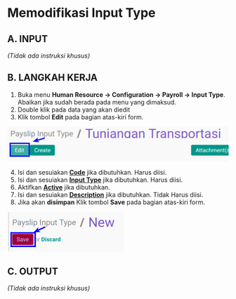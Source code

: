 # Memodifikasi Input Type

## A. INPUT

*(Tidak ada instruksi khusus)*

## B. LANGKAH KERJA

1. Buka menu **Human Resource -> Configuration -> Payroll -> Input Type**. Abaikan jika sudah berada pada menu yang dimaksud.
2. Double klik pada data yang akan diedit
3. Klik tombol **Edit** pada bagian atas-kiri form.

![](../../img/input-type/tombol-edit.png)

4. Isi dan sesuiakan **[Code](./penjelasan.md#field-code)** jika dibutuhkan. Harus diisi.
5. Isi dan sesuiakan **[Input Type](./penjelasan.md#field-name)** jika dibutuhkan. Harus diisi.
6. Aktifkan **[Active](./penjelasan.md#field-active)** jika dibutuhkan.
7. Isi dan sesuiakan **[Description](./penjelasan.md#field-description)** jika dibutuhkan. Tidak Harus diisi.
8. Jika akan **disimpan** Klik tombol **Save** pada bagian atas-kiri form.

![](../../img/input-type/tombol-save-create.png)

## C. OUTPUT

*(Tidak ada instruksi khusus)*

